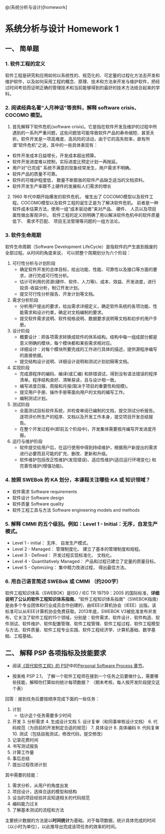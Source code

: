 @(系统分析与设计)[homework]

# 系统分析与设计 Homework 1

## 一、 简单题

### 1. 软件工程的定义
软件工程是研究和应用如何以系统性的、规范化的、可定量的过程化方法去开发和维护软件，以及如何采用工程的概念、原理、技术和方法来开发与维护软件，把经过时间考验而证明正确的管理技术和当前能够得到的最好的技术方法结合起来的学科。


### 2. 阅读经典名著“人月神话”等资料，解释 software crisis、COCOMO 模型。
1.	首先解释下软件危机(software crisis)。它是指在软件开发及维护的过程中所遇到的一系列严重问题，这些问题皆可能导致软件产品的寿命缩短、甚至夭折。软件开发是一项高难度、高风险的活动，由于它的高失败率，故有所谓“软件危机”之说，其中的一些具体表现有：
  - 软件开发成本日益增长，开发成本超出预算。
  - 软件开发进度难以控制，实际进度比预定计划一再拖延。
  - 用户对“已完成” 系统不满意的现象经常发生，用户需求不明确。
  - 软件产品的质量不可靠。
  - 软件的可维护程度低， 数量不断膨胀的软件产品缺乏适当的文档资料。
  - 软件开发生产率跟不上硬件的发展和人们需求的增长
2. 1960 年代中期开始爆发的软件危机， 催生出了 COCOMO模型以及软件工程。COCOMO模型以及软件工程的诞生正是为了解决软件危机。 前者是一种软件成本估算方法，使用一组“成本驱动者”来对产品、 硬件、 人员以及项目属性做出客观评价。 软件工程的定义则明确了用以解决软件危机中的软件质量低下、 需求不匹配、 项目无法管理等问题的一组方法论。



### 3. 软件生命周期
软件生命周期（Software Development LifeCycle）是指软件的产生直到报废的全部过程。从时间的角度来说， 可以把整个周期划分为六个阶段：
1. 可行性分析与计划阶段
	- 确定软件开发的总体目标，给出功能、性能、可靠性以及接口等方面的要求，进行完成可行性分析。
	- 估计可利用的资源(硬件、软件、人力等)、成本、效益、开发进度，进行投资-收益分析，制订开发计划。
	- 提交可行性分析报告、开发计划等文档。
2. 需求分析阶段
	- 分析用户提出的要求，给出需求详细定义，确定软件系统的各项功能、性能需求和设计约束，确定对文档编制的要求。
	- 提交软件需求说明、软件规格说明、数据要求说明等文档和初步的用户手册。
3. 设计阶段
	-  概要设计：把各项需求转换成软件的体系结构。结构中每一组成部分都是意义明确的模块，每个模块都和某些需求相对应。
	-  详细设计：对每个模块所要完成的工作进行具体的描述，提供源程序编写的直接依据。
	-  提交结构设计说明、详细设计说明和测试计划初稿等文档。
4. 实现阶段
	- 完成源程序的编码、编译(或汇编) 和排错调试，得到没有语法错误的程序清单。程序结构良好、清晰易读，且与设计相一致。
	- 编写进度日报、周报和月报(取决于项目的重要性和规模)。
	- 提交用户手册、操作手册等面向用户的文档的编写工作。
	- 编制测试计划。
5. 测试阶段
	- 全面测试目标软件系统，并检查审阅已编制的文档，提交测试分析报告。逐项评价所生产的程序、文档以及开发工作本身，提交项目开发总结报告。
	- 在整个开发过程中(即前五个阶段中)，开发集体需要按月编写开发进度月报。
6. 运行与维护阶段
	- 软件提交给用户后，在运行使用中得到持续维护，根据用户新提出的需求进行必要而且可能的扩充、删改、更新和升级。
	- 软件维护包括改正性维护(发现错误)、适应性维护(适应运行环境变化) 和完善性维护(增强功能)。

### 4. 按照 SWEBok 的 KA 划分，本课程关注哪些 KA 或 知识领域？
- 软件需求 Software requirements 
- 软件设计 Software design 
- 软件质量 Software quality 
- 软件工程工具与方法 Software engineering models and methods


### 5. 解释 CMMI 的五个级别。例如：Level 1 - Initial：无序，自发生产模式。
- Level 1 - initial： 无序、 自发生产模式。
- Level 2 - Managed： 管理制度化、 建立了基本的管理制度和规程。
- Level 3 - Defined： 开发过程实现标准化、 文档化。
- Level 4 - Quantitatively Managed： 产品和过程已建立了定量的质量目标。
- Level 5 - Optimizing： 集中精力改进过程， 得出最佳方法。 

### 6. 用自己语言简述 SWEBok 或 CMMI （约200字）
软件工程知识体系（SWEBOK）是ISO / IEC TR 19759：2005 的国际标准，**详细说明了公认的软件工程知识体系指南**。“软件工程知识体系指南”（SWEBOK指南）是由多个专业团体和行业成员合作创建的，由IEEE计算机协会（IEEE）出版。该标准可以从IEEE计算机协会免费获取。2013年底，SWEBOK V3被批准发布并发布，它关注了软件工程的15个领域，分别是：软件需求、软件设计、软件构造、软件测试、软件维护、软件配置管理、软件工程管理、软件工程过程、软件工程模型与方法、软件质量、软件工程专业实践、软件工程经济学、计算机基础、数学基础、工程基础。

## 二、 解释 PSP 各项指标及技能要求

- 阅读[《现代软件工程》的 PSP](http://www.cnblogs.com/xinz/archive/2011/11/27/2265425.html)中的[Personal Software Process 章节](http://www.cnblogs.com/xinz/archive/2011/10/22/2220872.html)。 

- 按表格 PSP 2.1， 了解一个软件工程师在接到一个任务之后要做什么，需要哪些技能，解释你打算如何统计每项数据？ （期末考核，每人按开发阶段提交这个表）



回答：接到任务后要按顺序完成下面的一些任务：
1. 计划
	- 估计这个任务需要多少时间
2. 开发
	3. 分析需求
	4. 生成设计文档
	5. 设计复审（和同事审核设计文档）
	6. 代码规范（为目前的开发制定合适的规范）
	7. 具体设计
	8. 具体编码
	9. 代码复审
	10. 测试（包括自我测试，修改代码，提交修改）
3. 记录花费时间
4. 书写测试报告
5. 计算工作量
6. 事后总结
7. 提出过程改进计划

其中需要的技能：
1. 需求分析，从用户的角度出发
2. 项目设计，选择合适的模型和结构
3. 设当的项目经验并且知道相关的代码规范
4. 编码能力过关
5. 了解基本测试的流程和方法

主要统计数据的方法是以**时间统计**为基础。对于每项数据，统计具体完成的时间（以小时为单位），以此推导出完成该项任务的效率的时间。
